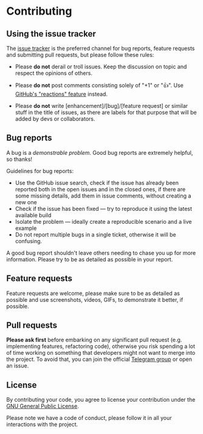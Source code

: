 # Contributing

## Using the issue tracker
The [issue tracker](https://github.com/rahul-gill/Melo-Player/issues) is the preferred channel for bug reports, feature requests and submitting pull requests, but please follow these rules:

* Please **do not** derail or troll issues. Keep the discussion on topic and respect the opinions of others.

* Please **do not** post comments consisting solely of "+1" or "👍". Use [GitHub's "reactions" feature](https://github.com/blog/2119-add-reactions-to-pull-requests-issues-and-comments) instead.

* Please **do not** write [enhancement]/[bug]/[feature request] or similar stuff in the title of issues, as there are labels for that purpose that will be added by devs or collaborators.

## Bug reports
A bug is a _demonstrable problem_. Good bug reports are extremely helpful, so thanks!

Guidelines for bug reports:

* Use the GitHub issue search, check if the issue has already been reported both in the open issues and in the closed ones, if there are some missing details, add them in issue comments, without creating a new one
* Check if the issue has been fixed — try to reproduce it using the latest available build
* Isolate the problem — ideally create a reproducible scenario and a live example
* Do not report multiple bugs in a single ticket, otherwise it will be confusing.

A good bug report shouldn't leave others needing to chase you up for more information. Please try to be as detailed as possible in your report.


## Feature requests
Feature requests are welcome, please make sure to be as detailed as possible and use screenshots, videos, GIFs, to demonstrate it better, if possible.


## Pull requests
**Please ask first** before embarking on any significant pull request (e.g. implementing features, refactoring code), otherwise you risk spending a lot of time working on something that developers might not want to merge into the project. To avoid that, you can join the official [Telegram group](https://t.me/retromusicapp) or open an issue.

## License
By contributing your code, you agree to license your contribution under the [GNU General Public License](https://github.com/RetroMusicPlayer/RetroMusicPlayer/blob/master/LICENSE.md). 

Please note we have a code of conduct, please follow it in all your interactions with the project.
